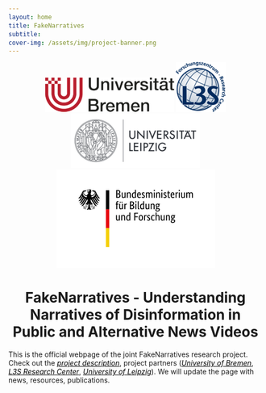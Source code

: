 ```yaml
---
layout: home
title: FakeNarratives
subtitle: 
cover-img: /assets/img/project-banner.png
---
```


<center> <a href="https://www.uni-bremen.de/fb-10">
<img src="./assets/img/logo-bremen.png"></a>
<a href="https://www.tib.eu/en/research-development/visual-analytics">
<img src="./assets/img/logo-l3s.png"></a>
<a href="https://ch.uni-leipzig.de">
<img src="./assets/img/logo-leipzig.png">
</a> 
</center>

<center><a href="https://www.softwaresysteme.pt-dlr.de/de/ki-in-der-praxis.php"> <img src="./assets/img/BMBF_logo.png"></a></center>
<center><h1>FakeNarratives - Understanding Narratives of Disinformation in Public and Alternative News Videos</h1></center>
This is the official webpage of the joint FakeNarratives research project. Check out the <a href="https://fakenarratives.github.io/about/" style="color:black"><i>project description</i></a>, project partners (<a href="https://fakenarratives.github.io/bre" style="color:black"><i>University of Bremen</i></a>, <a href="https://fakenarratives.github.io/l3s" style="color:black"><i>L3S Research Center</i></a>, <a href="https://fakenarratives.github.io/lpz" style="color:black"><i>University of Leipzig</i></a>). We will update the page with news, resources, publications.

<br>
<br>
<br>
<br>
<br>